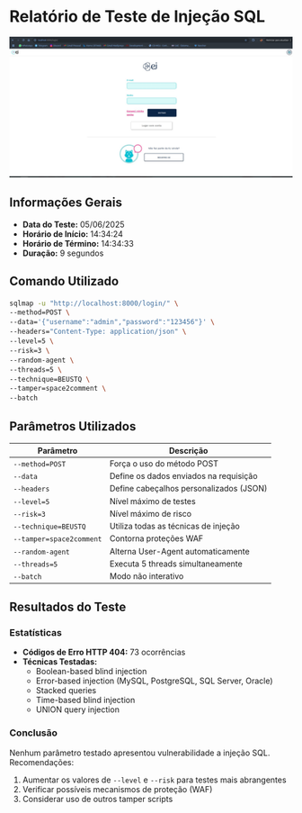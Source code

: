 # Relatório de Teste de Injeção SQL

![Tela de Login](./assets/login.jpg)

## Informações Gerais
- **Data do Teste:** 05/06/2025
- **Horário de Início:** 14:34:24
- **Horário de Término:** 14:34:33
- **Duração:** 9 segundos

## Comando Utilizado
```bash
sqlmap -u "http://localhost:8000/login/" \
--method=POST \
--data='{"username":"admin","password":"123456"}' \
--headers="Content-Type: application/json" \
--level=5 \
--risk=3 \
--random-agent \
--threads=5 \
--technique=BEUSTQ \
--tamper=space2comment \
--batch
```

## Parâmetros Utilizados
| Parâmetro | Descrição |
|-----------|-----------|
| `--method=POST` | Força o uso do método POST |
| `--data` | Define os dados enviados na requisição |
| `--headers` | Define cabeçalhos personalizados (JSON) |
| `--level=5` | Nível máximo de testes |
| `--risk=3` | Nível máximo de risco |
| `--technique=BEUSTQ` | Utiliza todas as técnicas de injeção |
| `--tamper=space2comment` | Contorna proteções WAF |
| `--random-agent` | Alterna User-Agent automaticamente |
| `--threads=5` | Executa 5 threads simultaneamente |
| `--batch` | Modo não interativo |

## Resultados do Teste

### Estatísticas
- **Códigos de Erro HTTP 404:** 73 ocorrências
- **Técnicas Testadas:**
  - Boolean-based blind injection
  - Error-based injection (MySQL, PostgreSQL, SQL Server, Oracle)
  - Stacked queries
  - Time-based blind injection
  - UNION query injection

### Conclusão
Nenhum parâmetro testado apresentou vulnerabilidade a injeção SQL. Recomendações:
1. Aumentar os valores de `--level` e `--risk` para testes mais abrangentes
2. Verificar possíveis mecanismos de proteção (WAF)
3. Considerar uso de outros tamper scripts

